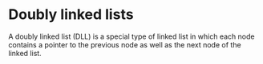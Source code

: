 <h1>Doubly linked lists</h1>
<p>A doubly linked list (DLL) is a special type of linked list in which each node contains a pointer to the previous node as well as the next node of the linked list.</p>
